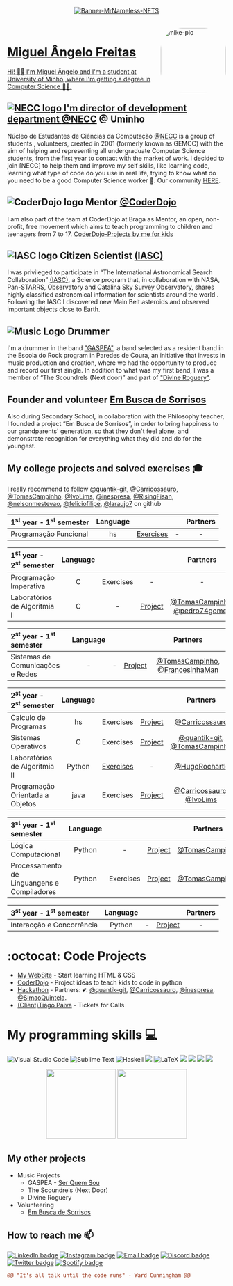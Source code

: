 

<p align="center">
<a href="https://github.com/NECC" target="NECC">
<img src="https://pbs.twimg.com/profile_banners/1727419847565254656/1720393879/1500x500" alt="Banner-MrNameless-NFTS"></a>
</p>

<div style="display: inline_block"><br>
  <a href="https://github.com/MrNameless10">
  <img align="right" alt="mike-pic" height="150" style="border-radius:50px;" src="https://pbs.twimg.com/profile_images/1804069549110648833/NB4RFvXR_400x400.jpg">
</div>

# Miguel Ângelo Freitas

Hi! 👋😊 I'm Miguel Ângelo and I'm a student at University of Minho, where I'm getting a degree in Computer Science 👨‍💻.
<!--
## About me 👀

I was born and raised in  🇵🇹, a small village , where I currently live. I study in Braga @ Uminho.
-->
## ![NECC logo](https://cdn.discordapp.com/avatars/782294405704581160/1cbe60e471f3c9cc4979479ca2ae5e24.png?size=32) I'm director of development department [@NECC](https://github.com/NECC) @ Uminho 

Núcleo de Estudantes de Ciências da Computação [@NECC](https://github.com/NECC) is a group of students , volunteers, created in 2001 (formerly known as GEMCC) with the aim of helping and representing all undergraduate Computer Science students, from the first year to contact with the market of work. I decided to join [NECC] to help them and improve my self skills, like learning code, learning what type of code do you use in real life, trying to know what do you need to be a good Computer Science worker 🤖. Our community [HERE](http://bit.ly/LccDiscord).

## ![CoderDojo logo](https://cdn.discordapp.com/avatars/764270424447778906/d859ccb4cba6347be4d62456f73a0ab7.webp?size=32) Mentor [@CoderDojo](https://github.com/coderdojobraga) 

I am also part of the team at CoderDojo at Braga as Mentor, an open, non-profit, free movement which aims to teach programming to children and teenagers from 7 to 17. [CoderDojo-Projects by me for kids](https://github.com/MrNameless10/CoderDojo-Projects)

## ![IASC logo](https://cdn.icon-icons.com/icons2/2699/PNG/32/nasa_logo_icon_170926.png) Citizen Scientist [(IASC)](http://iasc.cosmosearch.org/)

I was privileged to participate in “The International Astronomical Search Collaboration” [(IASC)](http://iasc.cosmosearch.org/), a Science program that, in collaboration with NASA, Pan-STARRS, Observatory and Catalina Sky Survey Observatory, shares highly classified astronomical information for scientists around the world . Following the IASC I discovered new Main Belt asteroids and observed important objects close to Earth.

## ![Music Logo](https://cdn.icon-icons.com/icons2/422/PNG/32/drummer1_41864.png) Drummer

I'm a drummer in the band ["GASPEA"](https://linktr.ee/gaspea "GASPEA linktree"), a band selected as a resident band in the Escola do Rock program in Paredes de Coura, an initiative that invests in music production and creation, where we had the opportunity to produce and record our first single. In addition to what was my first band, I was a member of “The Scoundrels (Next door)” and part of ["Divine Roguery"](https://www.instagram.com/divineroguery/?hl=pt).

## Founder and volunteer [Em Busca de Sorrisos](https://www.facebook.com/embuscadesorrisosesct/)

Also during Secondary School, in collaboration with the Philosophy teacher, I founded a project “Em Busca de Sorrisos”, in order to bring happiness to our grandparents' generation, so that they don't feel alone, and demonstrate recognition for everything what they did and do for the youngest.




<!--
**MrNameless10/MrNameless10** is a ✨ _special_ ✨ repository because its `README.md` (this file) appears on your GitHub profile.

Here are some ideas to get you started:

- 🔭 I’m currently working on ...
- 🌱 I’m currently learning ...
- 👯 I’m looking to collaborate on ...
- 🤔 I’m looking for help with ...
- 💬 Ask me about ...
- 📫 How to reach me: ...
- 😄 Pronouns: ...
- ⚡ Fun fact: ...
-->


## My college projects and solved exercises 🎓
I really recommend to follow [@quantik-git](https://github.com/quantik-git), [@Carricossauro](https://github.com/Carricossauro), [@TomasCampinho](https://github.com/TomasCampinho), [@IvoLims](https://github.com/IvoLims), [@inespresa](https://github.com/inespresa), [@RisingFisan](https://github.com/RisingFisan), [@nelsonmestevao](https://github.com//nelsonmestevao), [@feliciofilipe](https://github.com/feliciofilipe), [@laraujo7](https://github.com/laraujo7) on github


|   1<sup>st</sup> year - 1<sup>st</sup> semester   |Language||| Partners |
| :---         | :---:         |     :---:      |          :---: |          :---: |
| Programação Funcional| hs         |[Exercises](https://github.com/MrNameless10/Programacao-Funcional)| - | - |   


|   1<sup>st</sup> year - 2<sup>st</sup> semester   |Language||| Partners |
| :---         | :---:         |     :---:      |          :---: |          :---: |
| Programação Imperativa| C         |Exercises| - | - |   
| Laboratórios de Algoritmia I| C         |-| [Project](https://github.com/MrNameless10/LA1-PL2-G07) |   [@TomasCampinho](https://github.com/TomasCampinho), [@pedro74gomes](https://github.com/pedro74gomes)            |


|   2<sup>st</sup> year - 1<sup>st</sup> semester   |Language||| Partners |
| :---         | :---:         |     :---:      |          :---: |          :---: |
| Sistemas de Comunicações e Redes| -         |  -  | [Project](https://github.com/MrNameless10/SCR) |   [@TomasCampinho](https://github.com/TomasCampinho), [@FrancesinhaMan](https://github.com/FrancesinhaMan)            |


|   2<sup>st</sup> year - 2<sup>st</sup> semester   |Language||| Partners |
| :---         | :---:         |     :---:      |          :---: |          :---: |
| Calculo de Programas| hs         |  Exercises  | [Project](https://github.com/MrNameless10/Calculo-de-Programas) |   [@Carricossauro](https://github.com/Carricossauro)            |
| Sistemas Operativos | C         |  Exercises  | [Project](https://github.com/MrNameless10/Projecto-SO) |   [@quantik-git](https://github.com/quantik-git), [@TomasCampinho](https://github.com/TomasCampinho)           |
| Laboratórios de Algoritmia II | Python         |  [Exercises](https://github.com/MrNameless10/LA-II)  | - |   [@HugoRochartk](https://github.com/HugoRochartk)           |
| Programação Orientada a Objetos | java         |  Exercises  | [Project](https://github.com/MrNameless10/POO-FM) |   [@Carricossauro](https://github.com/Carricossauro), [@IvoLims](https://github.com/IvoLims)           |


|   3<sup>st</sup> year - 1<sup>st</sup> semester   |Language||| Partners |
| :---         | :---:         |     :---:      |          :---: |          :---: |
| Lógica Computacional| Python         |  -  | [Project](https://github.com/MrNameless10/LC) |   [@TomasCampinho](https://github.com/TomasCampinho)   |
| Processamento de Linguangens e Compiladores | Python         |  Exercises  | [Project](https://github.com/MrNameless10/POO-FM) |   [@TomasCampinho](https://github.com/TomasCampinho)            |

|   3<sup>st</sup> year - 1<sup>st</sup> semester   |Language||| Partners |
| :---         | :---:         |     :---:      |          :---: |          :---: |
| Interacção e Concorrência | Python         |  -  | [Project](https://github.com/MrNameless10/Reactive-Quantum-Systems-IC-UM) |  -  |



# :octocat: Code Projects
  * [My WebSite](https://miguelfreitas.online/ "Miguel Freitas Website") - Start learning HTML & CSS
  * [CoderDojo](https://github.com/MrNameless10/CoderDojo-Projects) - Project ideas to teach kids to code in python
  * [Hackathon](https://github.com/MrNameless10/hackathon-sei22) - Partners: 💕: [@quantik-git](https://github.com/quantik-git), [@Carricossauro](https://github.com/Carricossauro), [@inespresa](https://github.com/inespresa), [@SimaoQuintela](https://github.com/SimaoQuintela).
  * [(Client)Tiago Paiva](https://github.com/MrNameless10/ChamadasAleatoriasBot-1) - Tickets for Calls 


# My programming skills 💻
![Visual Studio Code](https://img.shields.io/badge/Visual%20Studio%20Code-0078d7.svg?style=for-the-badge&logo=visual-studio-code&logoColor=white)
![Sublime Text](https://img.shields.io/badge/sublime_text-%23575757.svg?style=for-the-badge&logo=sublime-text&logoColor=important)
![Haskell](https://img.shields.io/badge/Haskell-5e5086?style=for-the-badge&logo=haskell&logoColor=white)
![](	https://img.shields.io/badge/C-00599C?style=for-the-badge&logo=c&logoColor=white)
![LaTeX](https://img.shields.io/badge/latex-%23008080.svg?style=for-the-badge&logo=latex&logoColor=white)
![](https://img.shields.io/badge/HTML5-E34F26?style=for-the-badge&logo=html5&logoColor=white)
![](https://img.shields.io/badge/CSS3-1572B6?style=for-the-badge&logo=css3&logoColor=white)
![](https://img.shields.io/badge/Python-3776AB?style=for-the-badge&logo=python&logoColor=white)
![](https://img.shields.io/badge/Java-ED8B00?style=for-the-badge&logo=java&logoColor=white)

<p align="center">
<img height="160" src="https://github-readme-stats.vercel.app/api?username=mrnameless10&count_private=true&theme=dark&show_icons=true"> <img height="160" src="https://github-readme-stats.vercel.app/api/top-langs/?username=MrNameless10&langs_count=5&theme=dark&layout=compact">
</p>

## My other projects 
* Music Projects
  * GASPEA - [Ser Quem Sou](https://www.youtube.com/watch?v=kGMe_rXcDOU&ab_channel=GASPEA) [](https://img.shields.io/youtube/views/kGMe_rXcDOU?style=social)
  * The Scoundrels (Next Door)
  * Divine Roguery
* Volunteering
  * [Em Busca de Sorrisos](https://www.facebook.com/embuscadesorrisosesct/)


## How to reach me 📫
[![LinkedIn badge](https://img.shields.io/badge/-miguelangelofreitass-blue?style=for-the-badge&logo=linkedin)](https://www.linkedin.com/in/miguelangelofreitass/)
[![Instagram badge](https://img.shields.io/badge/@mike.storykeeper-E4405F?style=for-the-badge&logo=instagram&logoColor=white)](https://www.instagram.com/mike.storykeeper)
[![Email badge](https://img.shields.io/badge/Microsoft_Outlook-0078D4?style=for-the-badge&logo=microsoft-outlook&logoColor=white)](mailto:miguel.angelo.freitas@outlook.pt)
[![Discord badge](https://img.shields.io/badge/Discord-7289DA?style=for-the-badge&logo=discord&logoColor=white)](MikeÂngelo#6102)
[![Twitter badge](https://img.shields.io/badge/@MikeFreitass-1DA1F2?style=for-the-badge&logo=twitter&logoColor=white)](https://twitter.com/MikeFreitass)
[![Spotify badge](https://img.shields.io/badge/Spotify-1ED760?&style=for-the-badge&logo=spotify&logoColor=white)](https://open.spotify.com/artist/18k0hzBIhsXeUakWMd91Lh?si=k6ujbbN7RXCjmkMfC2UqCA)

<!--
[![Website badge](https://img.shields.io/badge/https://miguelfreitas.online-0A0A0A?style=for-the-badge&logo=miguelangelofreitass&logoColor=white)](https://miguelfreitas.online/)
-->


```diff
@@ "It's all talk until the code runs" - Ward Cunningham @@
```
[](https://img.shields.io/github/followers/MrNameless10?style=social)

